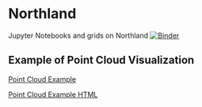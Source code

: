 # Northland
Jupyter Notebooks and grids on Northland
[![Binder](https://mybinder.org/badge_logo.svg)](https://mybinder.org/v2/gh/edur409/Northland/master?filepath=Northland_Geologic_Map.ipynb)

## Example of Point Cloud Visualization
[Point Cloud Example](https://htmlpreview.github.io/?https://github.com/edur409/Northland/blob/gh-pages/Point_Cloud_map.html)

[Point Cloud Example HTML](https://rawgit.com/edur409/Northland/blob/gh-pages/Point_Cloud_map.html)
